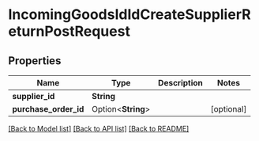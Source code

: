 # IncomingGoodsIdIdCreateSupplierReturnPostRequest

## Properties

Name | Type | Description | Notes
------------ | ------------- | ------------- | -------------
**supplier_id** | **String** |  | 
**purchase_order_id** | Option<**String**> |  | [optional]

[[Back to Model list]](../README.md#documentation-for-models) [[Back to API list]](../README.md#documentation-for-api-endpoints) [[Back to README]](../README.md)


